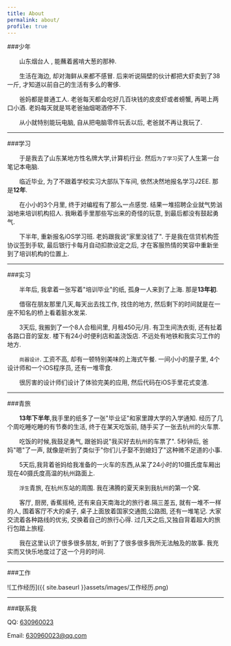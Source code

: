 ```yaml
---
title: About
permalink: about/
profile: true
---
```


###少年

　　山东烟台人 , 能蘸着酱啃大葱的那种.

　　生活在海边, 却对海鲜从来都不感冒. 后来听说隔壁的伙计都把大虾卖到了38一斤, 才知道以前自己的生活有多么的奢侈.

　　爸妈都是普通工人. 老爸每天都会吃好几百块钱的皮皮虾或者螃蟹, 再喝上两口小酒. 老妈每天就是骂老爸抽烟喝酒停不下.

　　从小就特别能玩电脑, 自从把电脑零件玩丢以后, 老爸就不再让我玩了.      

-----

###学习

　　于是我去了山东某地方性名牌大学,计算机行业. 然后`为了学习`买了人生第一台笔记本电脑. 

　　临近毕业, 为了不跟着学校实习大部队下车间, 依然决然地报名学习J2EE. 那是**12年**. 

　　在小小的3个月里, 终于对编程有了那么一点感觉. 结果一堆招聘企业就气势汹汹地来培训机构招人. 我瞅着手里那些写出来的奇怪的玩意, 到最后都没有鼓起勇气.

　　下半年, 重新报名iOS学习班. 老妈跟我说"家里没钱了". 于是我在信贷机构签协议签到手软, 最后银行卡每月自动扣款设定之后, 才在客服热情的笑容中重新坐到了培训机构的位置上.

-----

###实习

　　半年后, 我拿着一张写着"培训毕业"的纸, 孤身一人来到了上海. 那是**13年初**.

　　借宿在朋友那里几天,每天出去找工作, 找住的地方, 然后剩下的时间就是在一座不知名的桥上看着脏水发呆.

　　3天后, 我搬到了一个8人合租间里, 月租450元/月. 有卫生间洗衣街, 还有扯着各路口音的室友. 楼下有24小时便利店和盖浇饭店. 不远处有地铁和我实习工作的地方.

　　`尚器设计`. 工资不高, 却有一顿特别美味的上海式午餐. 一间小小的屋子里, 4个设计师和一个iOS程序员, 还有一堆零食.

　　很厉害的设计师们设计了体验完美的应用, 然后代码在iOS手里花式变渣.

-----

###青旅

　　**13年下半年**,我手里的纸多了一张"毕业证"和家里蹲大学的入学通知. 经历了几个周吃睡吃睡的有节奏的生活, 终于在某天吃饭前, 随手买了一张去杭州的火车票.

　　吃饭的时候,我鼓足勇气, 跟爸妈说"我买好去杭州的车票了". 5秒钟后, 爸妈"嗯"了一声, 就像是听到了类似于"你们儿子娶不到媳妇了"这种微不足道的小事.

　　5天后,我背着爸妈给我准备的一火车的东西,从呆了24小时的10摄氏度车厢出现在40摄氏度高温的杭州路面上.


　　`浮生`青旅, 在杭州东站的周围. 我在沸腾的夏天来到我杭州的第一个窝. 

　　客厅, 厨房, 香蕉摇椅, 还有来自天南海北的旅行者.隔三差五, 就有一堆不一样的人, 围着客厅不大的桌子, 桌子上面放着国家交通图,公路图, 还有一堆笔记. 大家交流着各种路线的优劣, 交换着自己的旅行心得. 过几天之后,又独自背着超大的旅行包踏上旅程. 

　　我在这里认识了很多很多朋友, 听到了了很多很多我所无法触及的故事. 我充实而又快乐地度过了这一个月的时间.

-----

###工作

![工作经历]({{ site.baseurl }}assets/images/工作经历.png)

<!--
| 时间 | 公司 | 产品项目 | 工作职责 |
| ------------ | ------------- | ------------ |------------ |
| 2013年07月 - 2014年06月 | 杭州神话科技有限公司  | 记事狗微博 \ 天天团购 | iOS开发. 独立负责项目的更新与维护 |
| 2014年06月 - 2015年2月 | 杭州垦源网络科技有限公司  | 新农原 |项目经理, iOS开发. 独立负责项目的开发与维护. 负责项目相关资源调解和进度控制. |
| 2015年03月 - 今 | 上海太度网络科技有限公司  | 内淘 \ 有牛 | iOS开发. 独立负责项目的开发与维护.  |
-->



-----

###联系我

QQ:	<a href="tencent://message/?uin=630960023&Site=&Menu=yes">630960023</a> 

Email: <a href="630960023@qq.com">630960023@qq.com</a>
